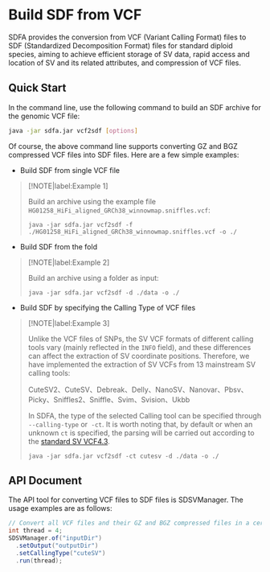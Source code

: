 # Build SDF from VCF

SDFA provides the conversion from VCF (Variant Calling Format) files to SDF (Standardized Decomposition Format) files for standard diploid species, aiming to achieve efficient storage of SV data, rapid access and location of SV and its related attributes, and compression of VCF files.

## Quick Start

In the command line, use the following command to build an SDF archive for the genomic VCF file:

``` sh
java -jar sdfa.jar vcf2sdf [options]
```

Of course, the above command line supports converting GZ and BGZ compressed VCF files into SDF files. Here are a few simple examples:

- Build SDF from single VCF file

> [!NOTE|label:Example 1]
>
> Build an archive using the example file` HG01258_HiFi_aligned_GRCh38_winnowmap.sniffles.vcf`:
>
> ``` shell
> java -jar sdfa.jar vcf2sdf -f ./HG01258_HiFi_aligned_GRCh38_winnowmap.sniffles.vcf -o ./
> ```

- Build SDF from the fold

> [!NOTE|label:Example 2]
>
> Build an archive using a folder as input:
>
> ```shell
> java -jar sdfa.jar vcf2sdf -d ./data -o ./
> ```

- Build SDF by specifying the Calling Type of VCF files

> [!NOTE|label:Example 3]
>
> Unlike the VCF files of SNPs, the SV VCF formats of different calling tools vary (mainly reflected in the `INFO` field), and these differences can affect the extraction of SV coordinate positions. Therefore, we have implemented the extraction of SV VCFs from 13 mainstream SV calling tools:
>
> CuteSV2、CuteSV、Debreak、Delly、NanoSV、Nanovar、Pbsv、Picky、Sniffles2、Sniffle、Svim、Svision、Ukbb 
>
> In SDFA, the type of the selected Calling tool can be specified through `--calling-type` or` -ct`. It is worth noting that, by default or when an unknown `ct` is specified, the parsing will be carried out according to the [standard SV VCF4.3](https://samtools.github.io/hts-specs/VCFv4.3.pdf).
>
> ``` shell
>java -jar sdfa.jar vcf2sdf -ct cutesv -d ./data -o ./
> ```

## API Document

The API tool for converting VCF files to SDF files is SDSVManager. The usage examples are as follows:

``` java
// Convert all VCF files and their GZ and BGZ compressed files in a certain folder
int thread = 4;
SDSVManager.of("inputDir")
  .setOutput("outputDir")
  .setCallingType("cuteSV")
  .run(thread);
```


